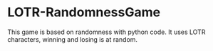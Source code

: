 # LOTR-RandomnessGame
This game is based on randomness with python code. It uses LOTR characters, winning and losing is at random.
